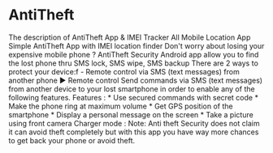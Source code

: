 # AntiTheft
The description of AntiTheft App &amp; IMEI Tracker All Mobile Location App Simple AntiTheft App with IMEI location finder  Don't worry about losing your expensive mobile phone ?   AntiTheft Security Android app allow you to find the lost phone thru SMS lock, SMS wipe, SMS backup  There are 2 ways to protect your device:f - Remote control via SMS (text messages) from another phone  ► Remote control  Send commands via SMS (text messages) from another device to your lost smartphone in order to enable any of the following features.  Features : * Use secured commands with secret code * Make the phone ring at maximum volume * Get GPS position of the smartphone * Display a personal message on the screen * Take a picture using front camera   Charger mode :  Note: Anti theft Security does not claim it can avoid theft completely but with this app you have way more chances to get back your phone or avoid theft.

